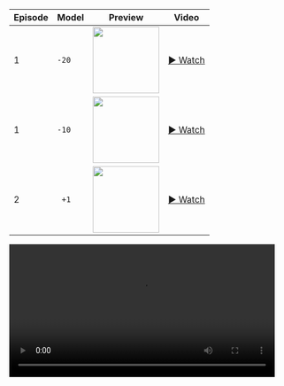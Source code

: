 
| Episode | Model | Preview | Video |
|---------|--------|---------|--------|
| 1       | `-20`  | <img src="docs/thumb_-20.png" width="120"/> | <a href="https://github.com/jozeni00/csci-166/raw/refs/heads/main/src/homework2/ALE_Atlantis2-v5-best_4-20250924-1700-test_epsdec10000_rs1000_sync500-episode-1.mp4" target="_blank">▶ Watch</a> |
| 1       | `-10`  | <img src="docs/thumb_-10.png" width="120"/> | <a href="https://github.com/jozeni00/csci-166/raw/refs/heads/main/src/homework2/ALE_Atlantis2-v5-best_4-20250924-1700-test_epsdec10000_rs1000_sync500-episode-2.mp4" target="_blank">▶ Watch</a> |
| 2       | ` +1`  | <img src="docs/thumb_+01.png" width="120"/> | <a href="https://github.com/jozeni00/csci-166/raw/refs/heads/main/src/homework2/ALE_Atlantis2-v5-best_4-20250924-1700-test_epsdec10000_rs1000_sync500-episode-0.mp4" target="_blank">▶ Watch</a> |

<video src="https://github.com/jozeni00/csci-166/raw/refs/heads/main/src/homework2/ALE_Atlantis2-v5-best_4-20250924-1700-test_epsdec10000_rs1000_sync500-episode-1.mp4" controls width="480"></video>
